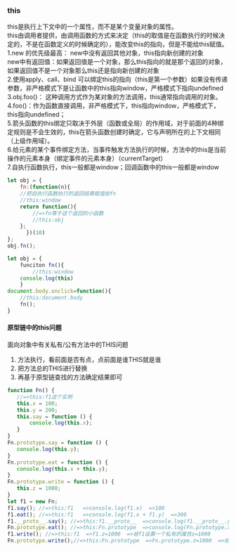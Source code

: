 ### this
this是执行上下文中的一个属性，而不是某个变量对象的属性。  
this由调用者提供，由调用函数的方式来决定（this的取值是在函数执行的时候决定的，不是在函数定义的时候确定的），能改变this的指向，但是不能给this赋值。    
1.new 的优先级最高：
new中没有返回其他对象，this指向新创建的对象  
new中有返回值：如果返回值是一个对象，那么this指向的就是那个返回的对象，如果返回值不是一个对象那么this还是指向新创建的对象  
2.使用apply、call、bind 可以绑定this的指向（this是第一个参数）如果没有传递参数，非严格模式下是让函数中的this指向window，严格模式下指向undefined  
3.obj.foo()： 这种调用方式作为某对象的方法调用，this通常指向调用的对象。  
4.foo()：作为函数直接调用，非严格模式下，this指向window，严格模式下，this指向undefined；  
5.箭头函数的this绑定只取决于外层（函数或全局）的作用域，对于前面的4种绑定规则是不会生效的，this在箭头函数创建时确定，它与声明所在的上下文相同（上级作用域）。  
6.给元素的某个事件绑定方法，当事件触发方法执行的时候，方法中的this是当前操作的元素本身（绑定事件的元素本身）（currentTarget）  
7.自执行函数执行，this一般都是window；回调函数中的this一般都是window  
```javascript
let obj = {
    fn:(function(n){
    //把自执行函数执行的返回结果赋值给fn
    //this:window
    return function(){
        //=>fn等于这个返回的小函数
        //this:obj
    };
      })(10)
};
obj.fn();
```
```javascript
let obj = {
    funciton fn(){
        //this:window
    console.log(this)
    }
document.body.onclick=function(){
    //this:document.body
    fn();
}
```

#### 原型链中的this问题
 面向对象中有关私有/公有方法中的THIS问题  
 1. 方法执行，看前面是否有点，点前面是谁THIS就是谁
 2. 把方法总的THIS进行替换 
 3. 再基于原型链查找的方法确定结果即可
 ```javascript
function Fn() {
	//=>this:f1这个实例
	this.x = 100;
	this.y = 200;
	this.say = function () {
		console.log(this.x);
	}
}
Fn.prototype.say = function () {
	console.log(this.y);
}
Fn.prototype.eat = function () {
	console.log(this.x + this.y);
}
Fn.prototype.write = function () {
	this.z = 1000;
}
let f1 = new Fn;
f1.say(); //=>this:f1   =>console.log(f1.x)  =>100
f1.eat(); //=>this:f1   =>console.log(f1.x + f1.y)  =>300
f1.__proto__.say(); //=>this:f1.__proto__  =>console.log(f1.__proto__.y)  =>undefined
Fn.prototype.eat(); //=>this:Fn.prototype  =>console.log(Fn.prototype.x + Fn.prototype.y)  =>NaN
f1.write(); //=>this:f1  =>f1.z=1000  =>给f1设置一个私有的属性z=1000
Fn.prototype.write();//=>this:Fn.prototype  =>Fn.prototype.z=1000  =>给原型上设置一个属性z=1000（属性是实例的公有属性）

```
